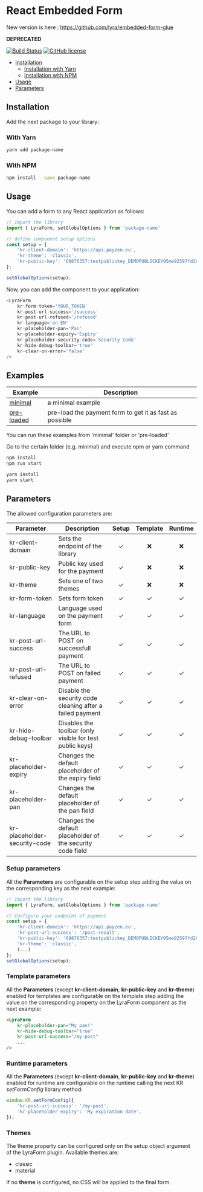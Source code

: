 # React Embedded Form

New version is here : https://github.com/lyra/embedded-form-glue

**DEPRECATED**

[![Build Status](https://travis-ci.org/PureBilling/react-embedded-form.svg?branch=develop)](https://travis-ci.org/PureBilling/react-embedded-form)
[![GitHub license](https://img.shields.io/github/license/Naereen/StrapDown.js.svg)](https://github.com/PureBilling/react-embedded-form/blob/master/LICENSE)

- [Installation](#installation)
    - [Installation with Yarn](#with-yarn)
    - [Installation with NPM](#with-npm)
- [Usage](#usage)
- [Parameters](#parameters)


## Installation

Add the next package to your library:

### With Yarn

```bash
yarn add package-name
```

### With NPM

```bash
npm install --save package-name
```

## Usage

You can add a form to any React application as follows:

```javascript
// Import the library
import { LyraForm, setGlobalOptions } from 'package-name'

// define component setup options
const setup = {
    'kr-client-domain': 'https://api.payzen.eu',
    'kr-theme': 'classic',
    'kr-public-key': '69876357:testpublickey_DEMOPUBLICKEY95me92597fd28tGD4r5'
};

setGlobalOptions(setup);
```

Now, you can add the component to your application:

```javascript
<LyraForm
    kr-form-token='YOUR_TOKEN'
    kr-post-url-success='/success'
    kr-post-url-refused='/refused'
    kr-language='en-EN'
    kr-placeholder-pan='Pan'
    kr-placeholder-expiry='Expiry'
    kr-placeholder-security-code='Security Code'
    kr-hide-debug-toolbar='true'
    kr-clear-on-error='false'
/>
```

## Examples

Example                              | Description
------------------------------------ | ---------------------------------------------------
[minimal](examples/minimal)          | a minimal example
[pre-loaded](examples/pre-loaded)    | pre-load the payment form to get it as fast as possible

You can run these examples from 'minimal' folder or 'pre-loaded'

Go to the certain folder (e.g. minimal) and execute npm or yarn command

```bash
npm install
npm run start
```
```bash
yarn install
yarn start
```

## Parameters

The allowed configuration parameters are:

Parameter                            | Description                                                  | Setup    | Template  | Runtime  |
-------------------------------------|--------------------------------------------------------------|:--------:|:---------:|:--------:|
kr-client-domain                     | Sets the endpoint of the library                             | &#10003; | &#10060;  | &#10060; |
kr-public-key                        | Public key used for the payment                              | &#10003; | &#10060;  | &#10060; |
kr-theme                             | Sets one of two themes                                       | &#10003; | &#10060;  | &#10060; |
kr-form-token                        | Sets form token                                              | &#10003; | &#10003;  | &#10003; |
kr-language                          | Language used on the payment form                            | &#10003; | &#10003;  | &#10003; |
kr-post-url-success                  | The URL to POST on successfull payment                       | &#10003; | &#10003;  | &#10003; |
kr-post-url-refused                  | The URL to POST on failed payment                            | &#10003; | &#10003;  | &#10003; |
kr-clear-on-error                    | Disable the security code cleaning after a failed payment    | &#10003; | &#10003;  | &#10003; |
kr-hide-debug-toolbar                | Disables the toolbar (only visible for test public keys)     | &#10003; | &#10003;  | &#10003; |
kr-placeholder-expiry                | Changes the default placeholder of the expiry field          | &#10003; | &#10003;  | &#10003; |
kr-placeholder-pan                   | Changes the default placeholder of the pan field             | &#10003; | &#10003;  | &#10003; |
kr-placeholder-security-code         | Changes the default placeholder of the security code field   | &#10003; | &#10003;  | &#10003; |

### Setup parameters

All the **Parameters** are configurable on the setup step adding the value on the corresponding key as the next example:

```javascript
// Import the library
import { LyraForm, setGlobalOptions } from 'package-name'

// Configure your endpoint of payment
const setup = {
    'kr-client-domain': 'https://api.payzen.eu',
    'kr-post-url-success': '/post-result',
    'kr-public-key': '69876357:testpublickey_DEMOPUBLICKEY95me92597fd28tGD4r5',
    'kr-theme': 'classic',
    (...)
};
setGlobalOptions(setup);
```

### Template parameters

All the **Parameters** (except **kr-client-domain**, **kr-public-key** and **kr-theme**) enabled for templates are configurable on the template step adding the value on the corresponding property on the LyraForm component as the next example:

```html
<LyraForm
    kr-placeholder-pan="My pan!"
    kr-hide-debug-toolbar="true"
    kr-post-url-success="/my-post"
    ...
/>
```

### Runtime parameters

All the **Parameters** (except **kr-client-domain**, **kr-public-key** and **kr-theme**) enabled for runtime are configurable on the runtime calling the next KR *setFormConfig*
library method:

```javascript
window.KR.setFormConfig({
    'kr-post-url-success': '/my-post',
    'kr-placeholder-expiry': 'My expiration date',
});
```

### Themes

The theme property can be configured only on the setup object argument of the
LyraForm plugin. Available themes are:

- classic
- material

If no **theme** is configured, no CSS will be applied to the final form.
